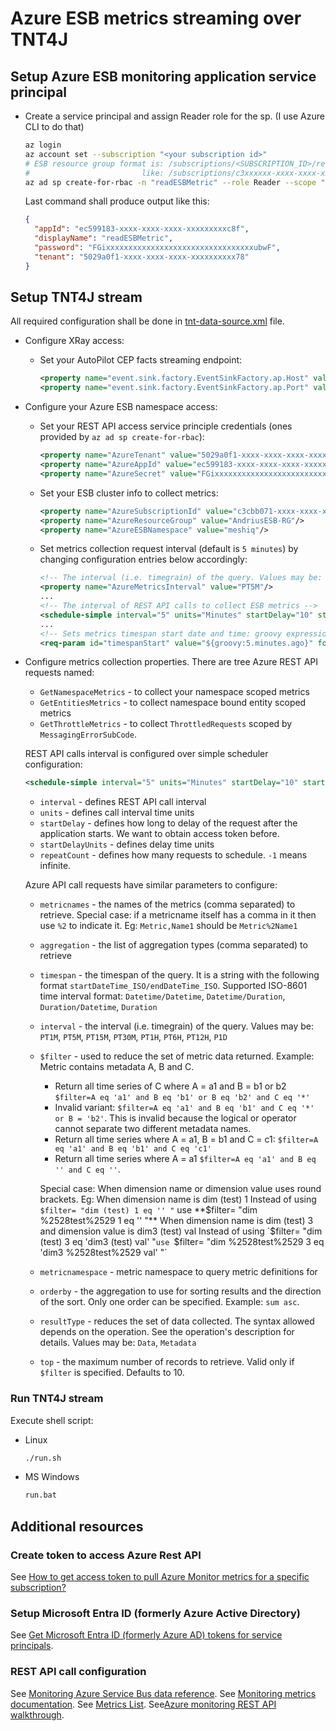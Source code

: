 
# Azure ESB metrics streaming over TNT4J

## Setup Azure ESB monitoring application service principal

* Create a service principal and assign Reader role for the sp. (I use Azure CLI to do that)
  ```bash
  az login
  az account set --subscription "<your subscription id>"
  # ESB resource group format is: /subscriptions/<SUBSCRIPTION_ID>/resourceGroups/<RESOURCE_GROUP_NAME>
  #                         like: /subscriptions/c3xxxxxx-xxxx-xxxx-xxxx-xxxxxxxxxxf8/resourceGroups/AndriusESB-RG
  az ad sp create-for-rbac -n "readESBMetric" --role Reader --scope "<list of ESB bound resource groups to read metrics>" 
  ```
  Last command shall produce output like this:
  ```json
  {
    "appId": "ec599183-xxxx-xxxx-xxxx-xxxxxxxxxc8f",
    "displayName": "readESBMetric",
    "password": "FGixxxxxxxxxxxxxxxxxxxxxxxxxxxxxxxxxubwF",
    "tenant": "5029a0f1-xxxx-xxxx-xxxx-xxxxxxxxxx78"
  }
  ```

## Setup TNT4J stream

All required configuration shall be done in [tnt-data-source.xml](tnt-data-source.xml) file.

* Configure XRay access:
  * Set your AutoPilot CEP facts streaming endpoint:
    ```xml
    <property name="event.sink.factory.EventSinkFactory.ap.Host" value="<AP_CEP_IP/HOST>"/>
    <property name="event.sink.factory.EventSinkFactory.ap.Port" value="6060"/>
    ```
* Configure your Azure ESB namespace access: 
  * Set your REST API access service principle credentials (ones provided by `az ad sp create-for-rbac`):
    ```xml
    <property name="AzureTenant" value="5029a0f1-xxxx-xxxx-xxxx-xxxxxxxxxx78"/>
    <property name="AzureAppId" value="ec599183-xxxx-xxxx-xxxx-xxxxxxxxxc8f"/>
    <property name="AzureSecret" value="FGixxxxxxxxxxxxxxxxxxxxxxxxxxxxxxxxxubwF"/>
    ```
  * Set your ESB cluster info to collect metrics:
    ```xml
    <property name="AzureSubscriptionId" value="c3cbb071-xxxx-xxxx-xxxx-xxxxxxxxxxf8"/>
    <property name="AzureResourceGroup" value="AndriusESB-RG"/>
    <property name="AzureESBNamespace" value="meshiq"/>
    ```
  * Set metrics collection request interval (default is `5 minutes`) by changing configuration entries below accordingly:
    ```xml 
    <!-- The interval (i.e. timegrain) of the query. Values may be: PT1M, PT5M, PT15M, PT30M, PT1H, PT6H, PT12H, P1D -->
    <property name="AzureMetricsInterval" value="PT5M"/>
    ...
    <!-- The interval of REST API calls to collect ESB metrics -->
    <schedule-simple interval="5" units="Minutes" startDelay="10" startDelayUnits="Seconds" repeatCount="-1"/>
    ...
    <!-- Sets metrics timespan start date and time: groovy expression to calculate timestamp for 5 minutes back from now -->
    <req-param id="timespanStart" value="${groovy:5.minutes.ago}" format="yyyy-MM-dd'T'HH:mm:ss'Z'" timezone="UTC" transient="true"/>
    ```
* Configure metrics collection properties. There are tree Azure REST API requests named:
  * `GetNamespaceMetrics` - to collect your namespace scoped metrics 
  * `GetEntitiesMetrics` - to collect namespace bound entity scoped metrics 
  * `GetThrottleMetrics` - to collect `ThrottledRequests` scoped by `MessagingErrorSubCode`.

  REST API calls interval is configured over simple scheduler configuration:
  ```xml 
  <schedule-simple interval="5" units="Minutes" startDelay="10" startDelayUnits="Seconds" repeatCount="-1"/>
  ```
  * `interval` - defines REST API call interval
  * `units` - defines call interval time units
  * `startDelay` - defines how long to delay of the request after the application starts. We want to obtain access token before.
  * `startDelayUnits` - defines delay time units
  * `repeatCount` - defines how many requests to schedule. `-1` means infinite.

  Azure API call requests have similar parameters to configure:
  * `metricnames` - the names of the metrics (comma separated) to retrieve. Special case: if a metricname itself has a comma in it then use 
    `%2` to indicate it. Eg: `Metric,Name1` should be `Metric%2Name1`
  * `aggregation` - the list of aggregation types (comma separated) to retrieve
  * `timespan` - the timespan of the query. It is a string with the following format `startDateTime_ISO/endDateTime_ISO`. Supported ISO-8601 
     time interval format: `Datetime/Datetime`, `Datetime/Duration`, `Duration/Datetime`, `Duration` 
  * `interval` - the interval (i.e. timegrain) of the query. Values may be: `PT1M`, `PT5M`, `PT15M`, `PT30M`, `PT1H`, `PT6H`, `PT12H`, `P1D`
  * `$filter` - used to reduce the set of metric data returned. Example: Metric contains metadata A, B and C. 
    - Return all time series of C where A = a1 and B = b1 or b2 `$filter=A eq 'a1' and B eq 'b1' or B eq 'b2' and C eq '*'` 
    - Invalid variant: `$filter=A eq 'a1' and B eq 'b1' and C eq '*' or B = 'b2'`. This is invalid because the logical or operator cannot 
    separate two different metadata names. 
    - Return all time series where A = a1, B = b1 and C = c1: `$filter=A eq 'a1' and B eq 'b1' and C eq 'c1'` 
    - Return all time series where A = a1 `$filter=A eq 'a1' and B eq '' and C eq ''`.

    Special case: When dimension name or dimension value uses round brackets. Eg: When dimension name is dim (test) 1 Instead of using 
    `$filter= "dim (test) 1 eq '' "` use **$filter= "dim %2528test%2529 1 eq '' "** When dimension name is dim (test) 3 and dimension value 
    is dim3 (test) val Instead of using `$filter= "dim (test) 3 eq 'dim3 (test) val' "` use 
    `$filter= "dim %2528test%2529 3 eq 'dim3 %2528test%2529 val' "` 
  * `metricnamespace` - metric namespace to query metric definitions for
  * `orderby` - the aggregation to use for sorting results and the direction of the sort. Only one order can be specified. Example: `sum asc`.
  * `resultType` - reduces the set of data collected. The syntax allowed depends on the operation. See the operation's description for 
     details. Values may be: `Data`, `Metadata`
  * `top` - the maximum number of records to retrieve. Valid only if `$filter` is specified. Defaults to 10.

### Run TNT4J stream

Execute shell script:
* Linux
  ```bash
  ./run.sh
  ```
* MS Windows
  ```cmd
  run.bat
  ```

## Additional resources

### Create token to access Azure Rest API

See [How to get access token to pull Azure Monitor metrics for a specific subscription?](https://stackoverflow.com/questions/60516007/how-to-get-access-token-to-pull-azure-monitor-metrics-for-a-specific-subscriptio)

### Setup Microsoft Entra ID (formerly Azure Active Directory)

See [Get Microsoft Entra ID (formerly Azure AD) tokens for service principals](https://learn.microsoft.com/en-us/azure/databricks/dev-tools/service-prin-aad-token).

### REST API call configuration

See [Monitoring Azure Service Bus data reference](https://learn.microsoft.com/en-us/azure/service-bus-messaging/monitor-service-bus-reference#metrics).
See [Monitoring metrics documentation](https://learn.microsoft.com/en-us/rest/api/monitor/metrics/list?tabs=HTTP).
See [Metrics List](https://learn.microsoft.com/en-us/azure/azure-monitor/reference/supported-metrics/microsoft-servicebus-namespaces-metrics).
See[Azure monitoring REST API walkthrough](https://learn.microsoft.com/en-us/azure/azure-monitor/essentials/rest-api-walkthrough?tabs=portal).
